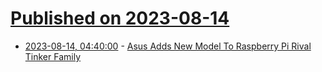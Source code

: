 # [Published on 2023-08-14](index.md)

* [2023-08-14, 04:40:00](https://soylentnews.org/article.pl?sid=23/08/13/025252&from=rss) - [Asus Adds New Model To Raspberry Pi Rival Tinker Family](https://soylentnews.org/article.pl?sid=23/08/13/025252&from=rss)

